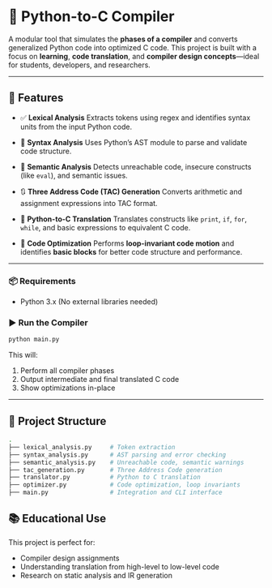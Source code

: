 
# 🔧 Python-to-C Compiler 

A modular  tool that simulates the **phases of a compiler** and converts generalized Python code into optimized C code. This project is built with a focus on **learning**, **code translation**, and **compiler design concepts**—ideal for students, developers, and researchers.

---

## 🚀 Features

* ✅ **Lexical Analysis**
  Extracts tokens using regex and identifies syntax units from the input Python code.

* 🧠 **Syntax Analysis**
  Uses Python’s AST module to parse and validate code structure.

* 🧩 **Semantic Analysis**
  Detects unreachable code, insecure constructs (like `eval`), and semantic issues.

* 🔃 **Three Address Code (TAC) Generation**
  Converts arithmetic and assignment expressions into TAC format.

* 🔁 **Python-to-C Translation**
  Translates constructs like `print`, `if`, `for`, `while`, and basic expressions to equivalent C code.

* 🚀 **Code Optimization**
  Performs **loop-invariant code motion** and identifies **basic blocks** for better code structure and performance.

---



### 📦 Requirements

* Python 3.x (No external libraries needed)

### ▶️ Run the Compiler

```bash
python main.py
```

This will:

1. Perform all compiler phases
2. Output intermediate and final translated C code
3. Show optimizations in-place

---

## 📁 Project Structure

```bash
.
├── lexical_analysis.py     # Token extraction
├── syntax_analysis.py      # AST parsing and error checking
├── semantic_analysis.py    # Unreachable code, semantic warnings
├── tac_generation.py       # Three Address Code generation
├── translator.py           # Python to C translation
├── optimizer.py            # Code optimization, loop invariants
├── main.py                 # Integration and CLI interface
```

## 📚 Educational Use

This project is perfect for:

* Compiler design assignments
* Understanding translation from high-level to low-level code
* Research on static analysis and IR generation


